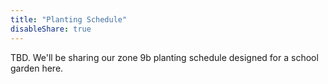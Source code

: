 ```yaml
---
title: "Planting Schedule"
disableShare: true
---
```


TBD. We'll be sharing our zone 9b planting schedule designed for a school
garden here.
